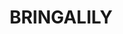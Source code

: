 ---
lastmod: '2025-04-06T06:05:21+00:00'
latitude: -27.957654
layout: suburb
longitude: 151.103872
postcode: '4357'
state: QLD
title: BRINGALILY
url: /qld/bringalily/
---
